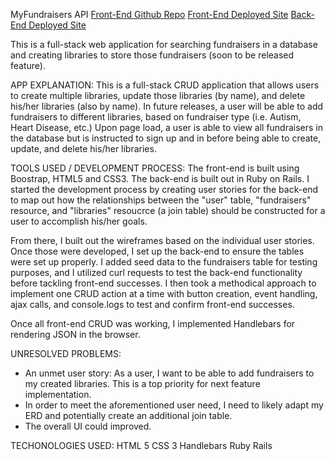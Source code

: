 MyFundraisers API
[Front-End Github Repo](https://github.com/jdaly04/full-stack-front-end)
[Front-End Deployed Site](https://jdaly04.github.io/full-stack-front-end/)
[Back-End Deployed Site](https://calm-crag-10008.herokuapp.com/)


This is a full-stack web application for searching fundraisers in a database
and creating libraries to store those fundraisers (soon to be released feature).

APP EXPLANATION:
This is a full-stack CRUD application that allows users to create multiple libraries, update those libraries (by name), and delete his/her libraries (also by name). In future releases, a user will be able to add fundraisers to different libraries, based on fundraiser type (i.e. Autism, Heart Disease, etc.) Upon page load, a user is able to view all fundraisers in the database but is instructed to sign up and in before being able to create, update, and delete his/her libraries.

TOOLS USED / DEVELOPMENT PROCESS:
The front-end is built using Boostrap, HTML5 and CSS3. The back-end is built out in Ruby on Rails. I started the development process by creating user stories for the back-end to map out how the relationships between the "user" table, "fundraisers" resource, and "libraries" resoucrce (a join table) should be constructed for a user to accomplish his/her goals.

From there, I built out the wireframes based on the individual user stories. Once those were developed, I set up the back-end to ensure the tables were set up properly. I added seed data to the fundraisers table for testing purposes, and I utilized curl requests to test the back-end functionality before tackling front-end successes. I then took a methodical approach to implement one CRUD action at a time with button creation, event handling, ajax calls, and console.logs to test and confirm front-end successes.

Once all front-end CRUD was working, I implemented Handlebars for rendering JSON in the browser.

UNRESOLVED PROBLEMS:
  - An unmet user story: As a user, I want to be able to add fundraisers to my created libraries. This is a top priority for next feature implementation.
  - In order to meet the aforementioned user need, I need to likely adapt my ERD and potentially create an additional join table.
  - The overall UI could improved.

TECHONOLOGIES USED:
HTML 5
CSS 3
Handlebars
Ruby
Rails
